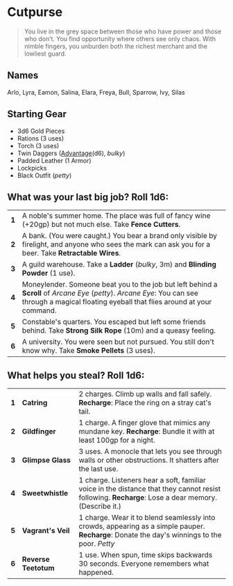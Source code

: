# Cutpurse

> You live in the grey space between those who have power and those who don’t. You find opportunity where others see only chaos. With nimble fingers, you unburden both the richest merchant and the lowliest guard.

## Names

Arlo, Lyra, Eamon, Salina, Elara, Freya, Bull, Sparrow, Ivy, Silas

## Starting Gear

- 3d6 Gold Pieces
- Rations (3 uses)
- Torch (3 uses)
- Twin Daggers ([Advantage](/core-rules.md#advantage-and-disadvantage)(d6), _bulky_)
- Padded Leather (1 Armor)
- Lockpicks
- Black Outfit (_petty_)

## What was your last big job? Roll 1d6:

|       |                                                                                                                                                                                                   |
| ----- | ------------------------------------------------------------------------------------------------------------------------------------------------------------------------------------------------- |
| **1** | A noble's summer home. The place was full of fancy wine (+20gp) but not much else. Take **Fence Cutters**.                                                                                        |
| **2** | A bank. (You were caught.) You bear a brand only visible by firelight, and anyone who sees the mark can ask you for a beer. Take **Retractable Wires**.                                           |
| **3** | A guild warehouse. Take a **Ladder** (_bulky_, 3m) and **Blinding Powder** (1 use).                                                                                                               |
| **4** | Moneylender. Someone beat you to the job but left behind a **Scroll** of _Arcane Eye_ (_petty_). _Arcane Eye_: You can see through a magical floating eyeball that flies around at your command.  |
| **5** | Constable's quarters. You escaped but left some friends behind. Take **Strong Silk Rope** (10m) and a queasy feeling.                                                                             |
| **6** | A university. You were seen but not pursued. You still don't know why. Take **Smoke Pellets** (3 uses).                                                                                           |

## What helps you steal? Roll 1d6:

|       |                       |                                                                                                                                                     |
| ----- | --------------------- | --------------------------------------------------------------------------------------------------------------------------------------------------  |
| **1** | **Catring**           | 2 charges. Climb up walls and fall safely. **Recharge**: Place the ring on a stray cat's tail.                                                      |
| **2** | **Gildfinger**        | 1 charge. A finger glove that mimics any mundane key. **Recharge**: Bundle it with at least 100gp for a night.                                      |
| **3** | **Glimpse Glass**     | 3 uses. A monocle that lets you see through walls or other obstructions. It shatters after the last use.                                            |
| **4** | **Sweetwhistle**      | 1 charge. Listeners hear a soft, familiar voice in the distance that they cannot resist following. **Recharge**: Lose a dear memory. (Describe it.) |
| **5** | **Vagrant's Veil**    | 1 charge. Wear it to blend seamlessly into crowds, appearing as a simple pauper. **Recharge**: Donate the day's winnings to the poor. _Petty_       |
| **6** | **Reverse Teetotum**  | 1 use. When spun, time skips backwards 30 seconds. Everyone remembers what happened.                                                                |
